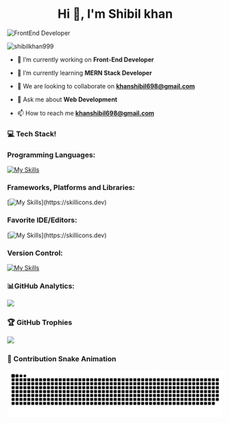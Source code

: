 <h1 align="center">Hi 👋, I'm Shibil khan</h1>
<img class="header" src="https://github.com/user-attachments/assets/f4fef802-210d-4103-bbc6-00a9ca8e0b7f" alt="FrontEnd Developer" />






<p align="left"> <img src="https://komarev.com/ghpvc/?username=shibilkhan999&label=Profile%20views&color=0e75b6&style=flat" alt="shibilkhan999" /> </p>

- 🔭 I’m currently working on **Front-End Developer**

- 🌱 I’m currently learning **MERN Stack Developer**

- 👯 We are looking to collaborate on **khanshibil698@gmail.com**

- 💬 Ask me about **Web Development**

- 📫 How to reach me **khanshibil698@gmail.com**


### 💻 Tech Stack!

### Programming Languages:
[![My Skills](https://skillicons.dev/icons?i=js,html,css)](https://skillicons.dev)

### Frameworks, Platforms and Libraries:
[![My Skills](https://skillicons.dev/icons?i=react,mui,vite,tailwindcss,bootstrap,)](https://skillicons.dev)



### Favorite IDE/Editors:
[![My Skills](https://skillicons.dev/icons?i=vscode,)](https://skillicons.dev)



### Version Control:
[![My Skills](https://skillicons.dev/icons?i=git,github)](https://skillicons.dev)


### 📊GitHub Analytics:


![](https://github-readme-stats.vercel.app/api/top-langs/?username=shibilkhan999&theme=aura&hide_border=true&include_all_commits=false&count_private=false&layout=compact)

    









### 🏆 GitHub Trophies
![](https://github-profile-trophy.vercel.app/?username=shibilkhan999&theme=onedark&no-frame=false&no-bg=true&margin-w=4)

### 🐍 Contribution Snake Animation 


<img src="https://raw.githubusercontent.com/Platane/snk/output/github-contribution-grid-snake-dark.svg?palette=github-dark" alt="Snake animation" />



<!-- Proudly created with GPRM ( https://gprm.itsvg.in ) -->




<!--
**Shibilkhan999/Shibilkhan999** is a ✨ _special_ ✨ repository because its `README.md` (this file) appears on your GitHub profile.

Here are some ideas to get you started:

- 🔭 I’m currently working on ...
- 🌱 I’m currently learning ...
- 👯 I’m looking to collaborate on ...
- 🤔 I’m looking for help with ...
- 💬 Ask me about ...
- 📫 How to reach me: ...
- 😄 Pronouns: ...
- ⚡ Fun fact: ...
-->
